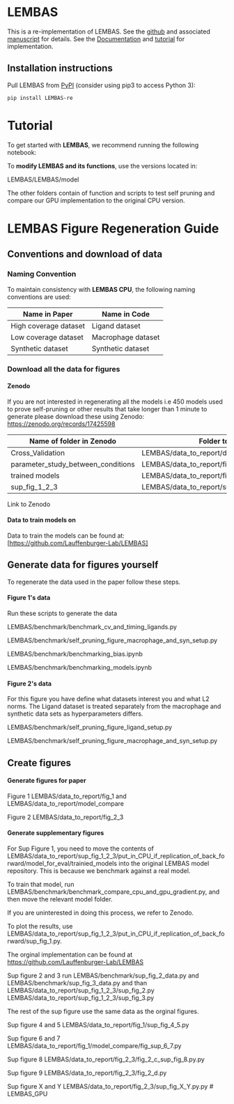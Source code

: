 # LEMBAS

This is a re-implementation of LEMBAS. See the [github](https://github.com/Lauffenburger-Lab/LEMBAS) and associated [manuscript](https://doi.org/10.1038/s41467-022-30684-y) for details. See the [Documentation](https://hmbaghdassarian.github.io/LEMBAS/) and [tutorial](https://hmbaghdassarian.github.io/LEMBAS/macrophage_example/) for implementation.

## Installation instructions

Pull LEMBAS from [PyPI](https://pypi.org/project/LEMBAS-re/) (consider using pip3 to access Python 3):

```
pip install LEMBAS-re
```

# Tutorial 


To get started with **LEMBAS**, we recommend running the following notebook:

To **modify LEMBAS and its functions**, use the versions located in:

LEMBAS/LEMBAS/model

The other folders contain of function and scripts to test self pruning and compare our GPU implementation to the original CPU version.

# LEMBAS Figure Regeneration Guide

## Conventions and download of data
### Naming Convention

To maintain consistency with **LEMBAS CPU**, the following naming conventions are used:

| Name in Paper          | Name in Code        |
|-------------------------|---------------------|
| High coverage dataset   | Ligand dataset      |
| Low coverage dataset    | Macrophage dataset  |
| Synthetic dataset       | Synthetic dataset   |


### Download all the data for figures 
#### Zenodo
If you are not interested in regenerating all the models i.e 450 models used to prove self-pruning or other results that take longer than 1 minute to generate please download these using Zenodo: https://zenodo.org/records/17425598

| Name of folder in Zenodo          | Folder to put data in       |
|-------------------------|---------------------|
| Cross_Validation   | LEMBAS/data_to_report/data_and_anlysis_from_LOOCV      |
| parameter_study_between_conditions    | LEMBAS/data_to_report/fig_1/model_compare  |
| trained models       | LEMBAS/data_to_report/fig_2_3   |
| sup_fig_1_2_3       | LEMBAS/data_to_report/sup_fig_1_2_3   |
Link to Zenodo 

#### Data to train models on 
Data to train the models can be found at: [https://github.com/Lauffenburger-Lab/LEMBAS]

## Generate data for figures yourself
To regenerate the data used in the paper follow these steps. 

#### Figure 1's data 
Run these scripts to generate the data

LEMBAS/benchmark/benchmark_cv_and_timing_ligands.py

LEMBAS/benchmark/self_pruning_figure_macrophage_and_syn_setup.py

LEMBAS/benchmark/benchmarking_bias.ipynb

LEMBAS/benchmark/benchmarking_models.ipynb

#### Figure 2's data
For this figure you have define what datasets interest you and what L2 norms. The Ligand dataset is treated separately from the macrophage and synthetic data sets as hyperparameters differs. 

LEMBAS/benchmark/self_pruning_figure_ligand_setup.py

LEMBAS/benchmark/self_pruning_figure_macrophage_and_syn_setup.py

## Create figures

#### Generate figures for paper

Figure 1 LEMBAS/data_to_report/fig_1 and LEMBAS/data_to_report/model_compare

Figure 2 LEMBAS/data_to_report/fig_2_3

#### Generate supplementary figures
For Sup Figure 1, you need to move the contents of LEMBAS/data_to_report/sup_fig_1_2_3/put_in_CPU_if_replication_of_back_forward/model_for_eval/trainied_models into the original LEMBAS model repository. This is because we benchmark against a real model.

To train that model, run LEMBAS/benchmark/benchmark_compare_cpu_and_gpu_gradient.py, and then move the relevant model folder.

If you are uninterested in doing this process, we refer to Zenodo.

To plot the results, use LEMBAS/data_to_report/sup_fig_1_2_3/put_in_CPU_if_replication_of_back_forward/sup_fig_1.py.

The orginal implementation can be found at https://github.com/Lauffenburger-Lab/LEMBAS

Sup figure 2 and 3 run LEMBAS/benchmark/sup_fig_2_data.py and LEMBAS/benchmark/sup_fig_3_data.py and than LEMBAS/data_to_report/sup_fig_1_2_3/sup_fig_2.py LEMBAS/data_to_report/sup_fig_1_2_3/sup_fig_3.py

The rest of the sup figure use the same data as the orginal figures. 

Sup figure 4 and 5 LEMBAS/data_to_report/fig_1/sup_fig_4_5.py

Sup figure 6 and 7 LEMBAS/data_to_report/fig_1/model_compare/fig_sup_6_7.py

Sup figure 8 LEMBAS/data_to_report/fig_2_3/fig_2_c_sup_fig_8.py.py

Sup figure 9 LEMBAS/data_to_report/fig_2_3/fig_2_d.py

Sup figure X and Y LEMBAS/data_to_report/fig_2_3/sup_fig_X_Y.py.py
#   L E M B A S _ G P U  
 
